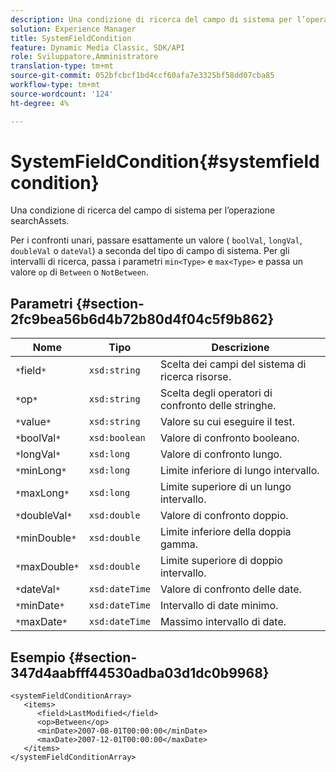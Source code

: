 ```yaml
---
description: Una condizione di ricerca del campo di sistema per l’operazione searchAssets.
solution: Experience Manager
title: SystemFieldCondition
feature: Dynamic Media Classic, SDK/API
role: Sviluppatore,Amministratore
translation-type: tm+mt
source-git-commit: 052bfcbcf1bd4ccf60afa7e3325bf58dd07cba85
workflow-type: tm+mt
source-wordcount: '124'
ht-degree: 4%

---
```



# SystemFieldCondition{#systemfieldcondition}

Una condizione di ricerca del campo di sistema per l’operazione searchAssets.

Per i confronti unari, passare esattamente un valore ( `boolVal`, `longVal`, `doubleVal` o `dateVal`) a seconda del tipo di campo di sistema. Per gli intervalli di ricerca, passa i parametri `min<Type>` e `max<Type>` e passa un valore `op` di `Between` o `NotBetween`.

## Parametri {#section-2fc9bea56b6d4b72b80d4f04c5f9b862}

| Nome | Tipo | Descrizione |
|---|---|---|
| `*`field`*` | `xsd:string` | Scelta dei campi del sistema di ricerca risorse. |
| `*`op`*` | `xsd:string` | Scelta degli operatori di confronto delle stringhe. |
| `*`value`*` | `xsd:string` | Valore su cui eseguire il test. |
| `*`boolVal`*` | `xsd:boolean` | Valore di confronto booleano. |
| `*`longVal`*` | `xsd:long` | Valore di confronto lungo. |
| `*`minLong`*` | `xsd:long` | Limite inferiore di lungo intervallo. |
| `*`maxLong`*` | `xsd:long` | Limite superiore di un lungo intervallo. |
| `*`doubleVal`*` | `xsd:double` | Valore di confronto doppio. |
| `*`minDouble`*` | `xsd:double` | Limite inferiore della doppia gamma. |
| `*`maxDouble`*` | `xsd:double` | Limite superiore di doppio intervallo. |
| `*`dateVal`*` | `xsd:dateTime` | Valore di confronto delle date. |
| `*`minDate`*` | `xsd:dateTime` | Intervallo di date minimo. |
| `*`maxDate`*` | `xsd:dateTime` | Massimo intervallo di date. |

## Esempio {#section-347d4aabfff44530adba03d1dc0b9968}

```
<systemFieldConditionArray>
   <items>
      <field>LastModified</field>
      <op>Between</op>
      <minDate>2007-08-01T00:00:00</minDate>
      <maxDate>2007-12-01T00:00:00</maxDate>
   </items>
</systemFieldConditionArray>
```

